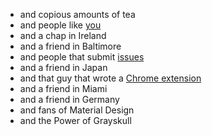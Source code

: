 - and copious amounts of tea
- and people like <a href="/contribute">you</a>
- and a chap in Ireland
- and a friend in Baltimore
- and people that submit <a href="https://github.com/Templarian/MaterialDesign/issues">issues</a>
- and a friend in Japan
- and that guy that wrote a <a href="https://chrome.google.com/webstore/detail/materialdesignicons-picke/edjaedpifkihpjkcgknfokmibkoafhme">Chrome extension</a>
- and a friend in Miami
- and a friend in Germany
- and fans of Material Design
- and the Power of Grayskull
